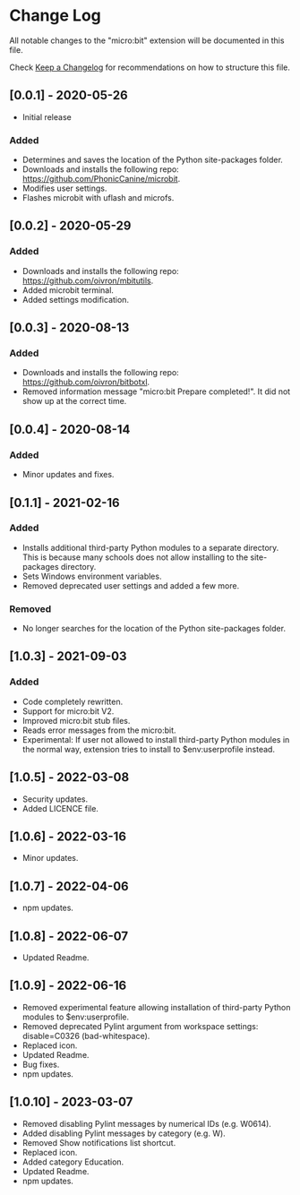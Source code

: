 # Change Log

All notable changes to the "micro:bit" extension will be documented in this file.

Check [Keep a Changelog](http://keepachangelog.com/) for recommendations on how to structure this file.

## [0.0.1] - 2020-05-26

- Initial release

### Added
* Determines and saves the location of the Python site-packages folder.
* Downloads and installs the following repo: https://github.com/PhonicCanine/microbit.
* Modifies user settings.
* Flashes microbit with uflash and microfs.

## [0.0.2] - 2020-05-29

### Added
* Downloads and installs the following repo: https://github.com/oivron/mbitutils.
* Added microbit terminal.
* Added settings modification.

## [0.0.3] - 2020-08-13

### Added
* Downloads and installs the following repo: https://github.com/oivron/bitbotxl.
* Removed information message "micro:bit Prepare completed!". It did not show up at the correct time.

## [0.0.4] - 2020-08-14

### Added
* Minor updates and fixes.

## [0.1.1] - 2021-02-16

### Added
* Installs additional third-party Python modules to a separate directory. This is because many schools does not allow installing to the site-packages directory.
* Sets Windows environment variables.
* Removed deprecated user settings and added a few more.

### Removed
* No longer searches for the location of the Python site-packages folder.

## [1.0.3] - 2021-09-03

### Added
* Code completely rewritten.
* Support for micro:bit V2.
* Improved micro:bit stub files.
* Reads error messages from the micro:bit.
* Experimental: If user not allowed to install third-party Python modules in the normal way, extension tries to install to $env:userprofile instead.

## [1.0.5] - 2022-03-08

* Security updates.
* Added LICENCE file.

## [1.0.6] - 2022-03-16

* Minor updates.

## [1.0.7] - 2022-04-06

* npm updates.

## [1.0.8] - 2022-06-07

* Updated Readme.

## [1.0.9] - 2022-06-16

* Removed experimental feature allowing installation of third-party Python modules to $env:userprofile.
* Removed deprecated Pylint argument from workspace settings: disable=C0326 (bad-whitespace).
* Replaced icon.
* Updated Readme.
* Bug fixes.
* npm updates.

## [1.0.10] - 2023-03-07

* Removed disabling Pylint messages by numerical IDs (e.g. W0614).
* Added disabling Pylint messages by category (e.g. W).
* Removed Show notifications list shortcut.
* Replaced icon.
* Added category Education.
* Updated Readme.
* npm updates.